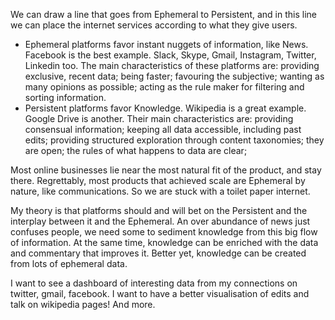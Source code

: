 We can draw a line that goes from Ephemeral to Persistent, and in this line we can place the internet services according to what they give users.

*   Ephemeral platforms favor instant nuggets of information, like News. Facebook is the best example. Slack, Skype, Gmail, Instagram, Twitter, Linkedin too. The main characteristics of these platforms are: providing exclusive, recent data; being faster; favouring the subjective; wanting as many opinions as possible; acting as the rule maker for filtering and sorting information.
*   Persistent platforms favor Knowledge. Wikipedia is a great example. Google Drive is another. Their main characteristics are: providing consensual information; keeping all data accessible, including past edits; providing structured exploration through content taxonomies; they are open; the rules of what happens to data are clear;

Most online businesses lie near the most natural fit of the product, and stay there. Regrettably, most products that achieved scale are Ephemeral by nature, like communications. So we are stuck with a toilet paper internet.

My theory is that platforms should and will bet on the Persistent and the interplay between it and the Ephemeral. An over abundance of news just confuses people, we need some to sediment knowledge from this big flow of information. At the same time, knowledge can be enriched with the data and commentary that improves it. Better yet, knowledge can be created from lots of ephemeral data.

I want to see a dashboard of interesting data from my connections on twitter, gmail, facebook. I want to have a better visualisation of edits and talk on wikipedia pages! And more.